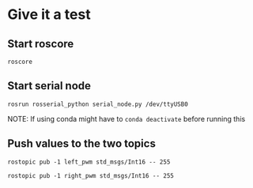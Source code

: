 # Give it a test

## Start roscore

```
roscore
```

## Start serial node

```
rosrun rosserial_python serial_node.py /dev/ttyUSB0
```

NOTE: If using conda might have to `conda deactivate` before running this


## Push values to the two topics

```
rostopic pub -1 left_pwm std_msgs/Int16 -- 255
```

```
rostopic pub -1 right_pwm std_msgs/Int16 -- 255
```